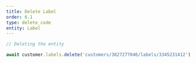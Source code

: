 ```yaml
---
title: Delete Label
order: 6.1
type: delete_code
entity: Label
---
```


```javascript
// Deleting the entity

await customer.labels.delete('customers/3827277046/labels/3345231412')
```
